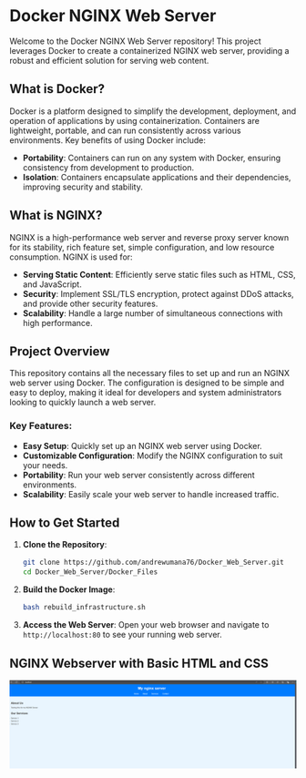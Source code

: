 # Docker NGINX Web Server

Welcome to the Docker NGINX Web Server repository! This project leverages Docker to create a containerized NGINX web server, providing a robust and efficient solution for serving web content.

## What is Docker?

Docker is a platform designed to simplify the development, deployment, and operation of applications by using containerization. Containers are lightweight, portable, and can run consistently across various environments. Key benefits of using Docker include:

- **Portability**: Containers can run on any system with Docker, ensuring consistency from development to production.
- **Isolation**: Containers encapsulate applications and their dependencies, improving security and stability.

## What is NGINX?

NGINX is a high-performance web server and reverse proxy server known for its stability, rich feature set, simple configuration, and low resource consumption. NGINX is used for:

- **Serving Static Content**: Efficiently serve static files such as HTML, CSS, and JavaScript.
- **Security**: Implement SSL/TLS encryption, protect against DDoS attacks, and provide other security features.
- **Scalability**: Handle a large number of simultaneous connections with high performance.

## Project Overview

This repository contains all the necessary files to set up and run an NGINX web server using Docker. The configuration is designed to be simple and easy to deploy, making it ideal for developers and system administrators looking to quickly launch a web server.

### Key Features:

- **Easy Setup**: Quickly set up an NGINX web server using Docker.
- **Customizable Configuration**: Modify the NGINX configuration to suit your needs.
- **Portability**: Run your web server consistently across different environments.
- **Scalability**: Easily scale your web server to handle increased traffic.

## How to Get Started

1. **Clone the Repository**:
    ```bash
    git clone https://github.com/andrewumana76/Docker_Web_Server.git
    cd Docker_Web_Server/Docker_Files
    ```

2. **Build the Docker Image**:
    ```bash
    bash rebuild_infrastructure.sh
    ```

4. **Access the Web Server**:
    Open your web browser and navigate to `http://localhost:80` to see your running web server.

## NGINX Webserver with Basic HTML and CSS

![alt text](https://github.com/andrewumana76/Docker_Web_Server/blob/main/pictures/Web_Page.png)
